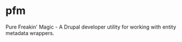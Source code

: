 pfm
===

Pure Freakin' Magic - A Drupal developer utility for working with entity metadata wrappers.
